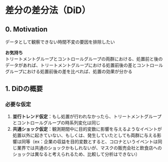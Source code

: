# 差分の差分法（DiD）  

## 0. Motivation  

データとして観察できない時間不変の要因を排除したい  

**お気持ち**  
トリートメントグループとコントロールグループの両群における、処置前と後のデータがあれば、トリートメントグループにおける処置前後の差とコントロールグループにおける処置前後の差を比べれば、処置の効果が分かる  

## 1. DiDの概要  

### 必要な仮定  

1. **並行トレンド仮定**：もし処置が行われなかったら、トリートメントグループとコントロールグループの時系列変化は同じ  
2. **共通ショック仮定**：観測期間中に目的変数に影響を与えるようなイベントが処置以外に起きていない、もしくは、発生していたとしても両群に与える影響は同等（ex：企業の収益を目的変数とすると、コロナというイベントは同じ業界では共通のショックかもしれないが、マスクの販売会社と飲食店へのショックは異なると考えられるため、比較して分析はできない）  

